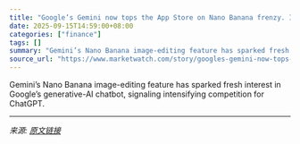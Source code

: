 ```yaml
---
title: "Google’s Gemini now tops the App Store on Nano Banana frenzy. Is ChatGPT in trouble?"
date: 2025-09-15T14:59:00+08:00
categories: ["finance"]
tags: []
summary: "Gemini’s Nano Banana image-editing feature has sparked fresh interest in Google’s generative-AI chatbot, signaling intensifying competition for ChatGPT."
source_url: "https://www.marketwatch.com/story/googles-gemini-now-tops-the-app-store-on-nano-banana-frenzy-is-chatgpt-in-trouble-0cc69c4c?mod=mw_rss_topstories"
---
```


Gemini’s Nano Banana image-editing feature has sparked fresh interest in Google’s generative-AI chatbot, signaling intensifying competition for ChatGPT.

---

*来源: [原文链接](https://www.marketwatch.com/story/googles-gemini-now-tops-the-app-store-on-nano-banana-frenzy-is-chatgpt-in-trouble-0cc69c4c?mod=mw_rss_topstories)*
